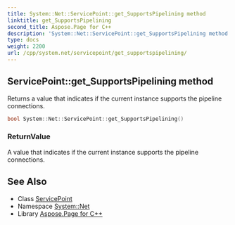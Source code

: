 ```yaml
---
title: System::Net::ServicePoint::get_SupportsPipelining method
linktitle: get_SupportsPipelining
second_title: Aspose.Page for C++
description: 'System::Net::ServicePoint::get_SupportsPipelining method. Returns a value that indicates if the current instance supports the pipeline connections in C++.'
type: docs
weight: 2200
url: /cpp/system.net/servicepoint/get_supportspipelining/
---
```

## ServicePoint::get_SupportsPipelining method


Returns a value that indicates if the current instance supports the pipeline connections.

```cpp
bool System::Net::ServicePoint::get_SupportsPipelining()
```


### ReturnValue

A value that indicates if the current instance supports the pipeline connections.

## See Also

* Class [ServicePoint](../)
* Namespace [System::Net](../../)
* Library [Aspose.Page for C++](../../../)
